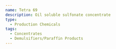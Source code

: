 ```yaml
---
name: Tetra 69
description: Oil soluble sulfonate concentrate
type:
  - Production Chemicals
tags:
  - Concentrates
  - Demulsifiers/Paraffin Products
---
```

